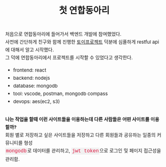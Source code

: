 
<style>
code {
  font-family: Consolas,"courier new";
  color: crimson;
  background-color: #f1f1f1;
  padding: 2px;
  font-size: 105%;
}
</style>

<div style = "font-size: 28px; line-height: 25px;">
<center><strong>첫 연합동아리</strong></center><br><br>
</div>

<div style = "font-size: 15px; line-height: 25px; text-align: left">
처음으로 연합동아리에 들어가서 백엔드 개발에 참여했었다. <br>
사전에 간단하게 친구와 함께 진행한 <a href = "https://github.com/jjmmll0727/mini-covid119">토이프로젝트</a> 덕분에 심플하게 restful api에 대해서 알고 시작했다. <br>
그 덕에 연합동아리에서 프로젝트를 시작할 수 있었다고 생각한다. <br>
<ul>
<li>frontend: react</li>
<li>backend: nodejs</li>
<li>database: mongodb</li>
<li>tool: vscode, postman, mongodb compass</li>
<li>devops: aes(ec2, s3)</li>
</ul>
</div><br>

<div style = "font-size: 15px; line-height: 25px; text-align: left">
<strong>나는 작업을 할때 이런 사이트들을 이용하는데 다른 사람들은 어떤 사이트를 이용할까?</strong><br>
회원 별로 저장하고 싶은 사이트들을 저장하고 다른 회원들과 공유하는 일종의 커뮤니티를 형성<br>
<code>mongodb</code>로 데이터를 관리하고, <code>jwt token</code>으로 로그인 및 페이지 접근성을 관리함.<br>
</div>